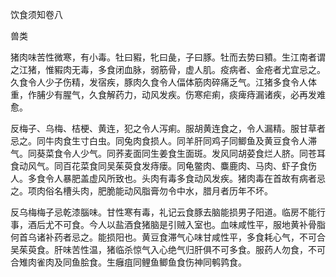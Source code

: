 饮食须知卷八

兽类

猪肉味苦性微寒，有小毒。牡曰豭，牝曰彘，子曰豚。牡而去势曰豶。生江南者谓之江猪，惟豭肉无毒，多食闭血脉，弱筋骨，虚人肌。疫病者、金疮者尤宜忌之。久食令人少子伤精，发宿疾，豚肉久食令人偪体筋肉碎痛乏气。江猪多食令人体重，作脯少有腥气，久食解药力，动风发疾。伤寒疟痢，痰痺痔漏诸疾，必再发难愈。

反梅子、乌梅、桔梗、黄连，犯之令人泻痢。服胡黄连食之，令人漏精。服甘草者忌之。同牛肉食生寸白虫。同兔肉食损人。同羊肝同鸡子同鲫鱼及黄豆食令人滞气。同葵菜食令人少气。同荞麦面同生姜食生面斑。发风同胡荽食烂人脐。同苍耳食动风气。同百花菜食同吴茱萸食发痔瘘。同龟鳖肉、麋鹿肉、马肉、虾子食伤人。多食令人暴肥盖虚风所致也。头肉有毒多食动风发疾。猪肉毒在首故有病者忌之。项肉俗名槽头肉，肥脆能动风脂膏勿令中水，腊月者历年不坏。

反乌梅梅子忌乾漆腦味。甘性寒有毒，礼记云食豚去脑能损男子阳道。临房不能行事，酒后尤不可食。今人以盐酒食猪脑是引贼入室也。血味咸性平，服地黄补骨脂何首乌诸补药者忌之。能损阳也。黄豆食滞气心味甘咸性平，多食耗心气，不可合吴茱萸食。肝味苦性温，猪临杀惊气入心绝气归肝俱不可多食。服药人勿食，不可合雉肉雀肉及同鱼脍食。生癰疽同鲤鱼鲫鱼食伤神同鹌鹑食。